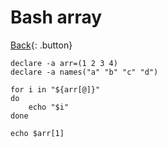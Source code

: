 # Bash array

[Back](../../index.md#bash){: .button}

```
declare -a arr=(1 2 3 4)
declare -a names("a" "b" "c" "d")

for i in "${arr[@]}"
do
    echo "$i"
done

echo $arr[1]

```

